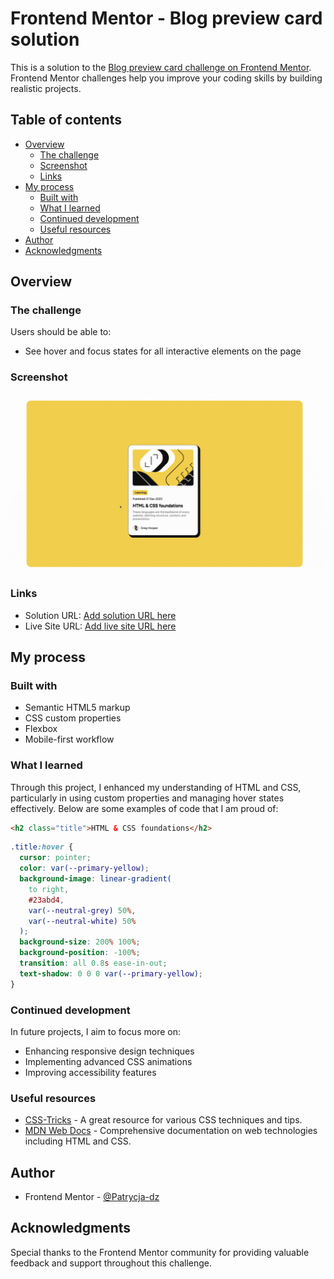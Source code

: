 # Frontend Mentor - Blog preview card solution

This is a solution to the [Blog preview card challenge on Frontend Mentor](https://www.frontendmentor.io/challenges/blog-preview-card-ckPaj01IcS). Frontend Mentor challenges help you improve your coding skills by building realistic projects.

## Table of contents

- [Overview](#overview)
  - [The challenge](#the-challenge)
  - [Screenshot](#screenshot)
  - [Links](#links)
- [My process](#my-process)
  - [Built with](#built-with)
  - [What I learned](#what-i-learned)
  - [Continued development](#continued-development)
  - [Useful resources](#useful-resources)
- [Author](#author)
- [Acknowledgments](#acknowledgments)

## Overview

### The challenge

Users should be able to:

- See hover and focus states for all interactive elements on the page

### Screenshot

![Blog preview card screenshot](./screenshot.gif)

### Links

- Solution URL: [Add solution URL here](https://your-solution-url.com)
- Live Site URL: [Add live site URL here](https://your-live-site-url.com)

## My process

### Built with

- Semantic HTML5 markup
- CSS custom properties
- Flexbox
- Mobile-first workflow

### What I learned

Through this project, I enhanced my understanding of HTML and CSS, particularly in using custom properties and managing hover states effectively. Below are some examples of code that I am proud of:

```html
<h2 class="title">HTML & CSS foundations</h2>
```

```css
.title:hover {
  cursor: pointer;
  color: var(--primary-yellow);
  background-image: linear-gradient(
    to right,
    #23abd4,
    var(--neutral-grey) 50%,
    var(--neutral-white) 50%
  );
  background-size: 200% 100%;
  background-position: -100%;
  transition: all 0.8s ease-in-out;
  text-shadow: 0 0 0 var(--primary-yellow);
}
```

### Continued development

In future projects, I aim to focus more on:

- Enhancing responsive design techniques
- Implementing advanced CSS animations
- Improving accessibility features

### Useful resources

- [CSS-Tricks](https://css-tricks.com) - A great resource for various CSS techniques and tips.
- [MDN Web Docs](https://developer.mozilla.org) - Comprehensive documentation on web technologies including HTML and CSS.

## Author

- Frontend Mentor - [@Patrycja-dz](https://www.frontendmentor.io/profile/Patrycja-dz)

## Acknowledgments

Special thanks to the Frontend Mentor community for providing valuable feedback and support throughout this challenge.
